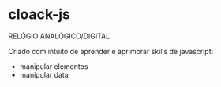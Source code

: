 # cloack-js

RELÓGIO ANALÓGICO/DIGITAL

Criado com intuito de aprender e aprimorar skills de javascript:

- manipular elementos
- manipular data



